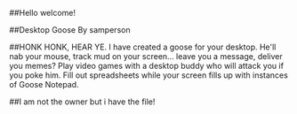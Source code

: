 ##Hello welcome!

##Desktop Goose
By samperson

##HONK HONK, HEAR YE. I have created a goose for your desktop.
He'll nab your mouse, track mud on your screen... leave you a message, deliver you memes?
Play video games with a desktop buddy who will attack you if you poke him.
Fill out spreadsheets while your screen fills up with instances of Goose Notepad.

##I am not the owner but i have the file!
